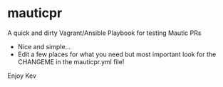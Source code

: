 # mauticpr
A quick and dirty Vagrant/Ansible Playbook for testing Mautic PRs

* Nice and simple...
* Edit a few places for what you need but most important look for the CHANGEME in the mauticpr.yml file!

Enjoy
Kev
